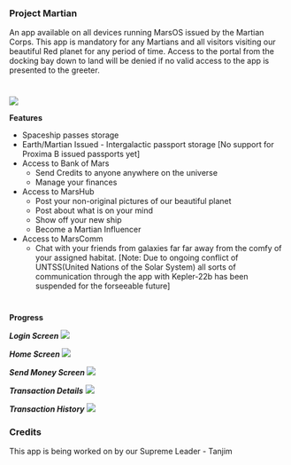### Project Martian
An app available on all devices running MarsOS issued by the Martian Corps. This app is mandatory for any Martians and all visitors visiting our beautiful Red planet for any period of time. Access to the portal from the docking bay down to land will be denied if no valid access to the app is presented to the greeter.

# 

![](https://i.imgur.com/hm5XPfL.png)

**Features**
- Spaceship passes storage
- Earth/Martian Issued - Intergalactic passport storage [No support for Proxima B issued passports yet]
- Access to Bank of Mars
  - Send Credits to anyone anywhere on the universe
  - Manage your finances
- Access to MarsHub
  - Post your non-original pictures of our beautiful planet
  - Post about what is on your mind
  - Show off your new ship
  - Become a Martian Influencer
- Access to MarsComm
  - Chat with your friends from galaxies far far away from the comfy of your assigned habitat. [Note: Due to ongoing conflict of UNTSS(United Nations of the Solar System) all sorts of communication through the app with Kepler-22b has been suspended for the forseeable future]

# 

**Progress**

***Login Screen***
![](https://i.imgur.com/P8tOhic.png)

***Home Screen***
![](https://i.imgur.com/jFFu5q2.png)

***Send Money Screen***
![](https://i.imgur.com/Pl7Uoh6.png)

***Transaction Details***
![](https://i.imgur.com/VELdicx.png)

***Transaction History***
![](https://i.imgur.com/AWuHGJy.png)



### Credits
This app is being worked on by our Supreme Leader - Tanjim
